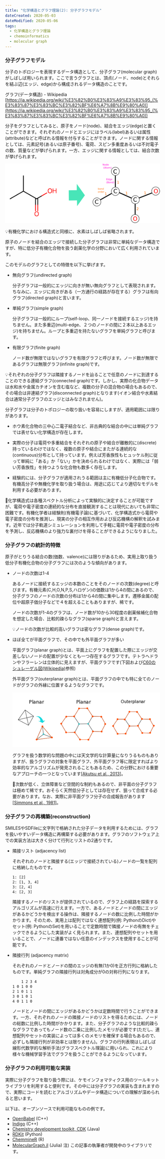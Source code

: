```yaml
---
title: "化学構造とグラフ理論(2): 分子グラフモデル"
dateCreated: 2020-05-03
dateModified: 2020-05-06
tags:
  - 化学構造とグラフ理論
  - chemoinformatics
  - molecular graph
---
```


### 分子グラフモデル

分子のトポロジーを表現するデータ構造として、分子グラフ(molecular graph)がしばしば用いられます。ここで言うグラフとは、頂点(ノード、node)とそれらを結ぶ辺(エッジ、edge)から構成されるデータ構造のことです。

グラフ(データ構造) - Wikipedia  
[https://ja.wikipedia.org/wiki/%E3%82%B0%E3%83%A9%E3%83%95_(%E3%83%87%E3%83%BC%E3%82%BF%E6%A7%8B%E9%80%A0)](https://ja.wikipedia.org/wiki/%E3%82%B0%E3%83%A9%E3%83%95_(%E3%83%87%E3%83%BC%E3%82%BF%E6%A7%8B%E9%80%A0))

分子をグラフとしてみると、原子をノード(node)、結合をエッジ(edge)と置くことができます。それぞれのノードとエッジにはラベル(label)あるいは属性(attribute)などと呼ばれる情報を付与することができます。ノードに関する情報としては、元素記号(あるいは原子番号)、電荷、スピン多重度あるいは不対電子の数、質量などが挙げられます。一方、エッジに関する情報としては、結合次数が挙げられます。

![Molecular graph](../assets/molecular-graph/molgraph.png)

💡<span class="tip">有機化学における構造式と同様に、水素はしばしば省略されます。</span>

原子のノードを結合のエッジで接続した分子グラフは非常に単純なデータ構造ですが、特に低分子有機化合物を扱う創薬化学の分野において広く利用されています。

このモデルのグラフとしての特徴を以下に挙げます。

- 無向グラフ(undirected graph)

  分子グラフは一般的にエッジに向きが無い無向グラフとして表現されます。ちなみに、エッジに向きがある（一方通行の経路が存在する）グラフは有向グラフ(directed graph)と言います。

- 単純グラフ(simple graph)

  分子グラフは一般的にループ(self-loop、同一ノードを接続するエッジ)を持ちません。また多重辺(multi-edge、２つのノードの間に２本以上あるエッジ)を持ちません。ループと多重辺を持たないグラフを単純グラフと呼びます。

- 有限グラフ(finite graph)

  ノード数が無限ではないグラフを有限グラフと呼びます。ノード数が無限であるグラフは無限グラフ(infinite graph)です。

💡<span class="tip">それぞれの分子グラフは隣接するノードを辿ることで任意のノードに到達することのできる連結グラフ(connected graph)です。しかし、実際の化合物データは水和水や金属カチオンを含む塩など、複数の分子の混合物の場合もあるので、その場合は非連結グラフ(disconnected graph)となります(イオン結合や水素結合は通常分子グラフのエッジとはみなされません)。</span>

分子グラフは分子のトポロジーの取り扱いを容易にしますが、適用範囲には限りがあります。

- ホウ素化合物の三中心二電子結合など、非古典的な結合の中には単純グラフでは表せない化学構造が存在します。

- 実際の分子は電荷や多重結合をそれぞれの原子や結合が離散的に(discrete)持っているわけではなく、複数の原子や結合にまたがる連続的な(continuous)分布として持っています。例えば芳香族性もヒュッケル則に従って単純に「ある」か「ない」かを決められるわけではなく、実際には「弱い芳香族性」を持つような化合物も数多く存在します。

- 経験的には、分子グラフが適用されうる範囲は主に有機低分子化合物です。有機高分子や無機化学を取り扱う場合は、用途に応じてより適切なモデルを利用する必要があります。

📗<span class="note">化学構造式は各種スペクトル分析によって実験的に決定することが可能ですが、電荷や電子密度の連続的な分布を直接観測することは現代においても非常に困難です。有機化学者は経験則(有機電子論)に基づいて、化学構造式から電荷や電子密度の分布を推測し、現実の分子の相互作用および反応機構の解釈を試みます。近年では分子軌道シミュレーションを利用して手軽に電荷や電子密度の分布を予測し、反応機構のより強力な裏付けを得ることができるようになりました。</span>


### 分子グラフの統計的特徴

原子がとりうる結合の数(価数、valence)には限りがあるため、実用上取り扱う低分子有機化合物の分子グラフには次のような傾向があります。

- ノードの次数は1-4

  あるノードに接続するエッジの本数のことをそのノードの次数(degree)と呼びます。有機元素(C,H,O,N,P,S,ハロゲン)の価数は1から4の間にあるので、分子グラフのノードの次数の分布は1から4の間に集中します。遷移金属の配位や超原子価分子などで４を超えることもありますが、稀です。
  
  ノードの次数が1-4のグラフは、ノード数が10から30程度の創薬候補化合物を想定した場合、比較的疎らなグラフ(sparse graph)と言えます。

  💡<span class="tip">ノードの次数が比較的高いグラフは密なグラフ(dense graph)です。</span>

- ほぼ全てが平面グラフで、その中でも外平面グラフが多い

  平面グラフ(planar graph)とは、平面上にグラフを配置した際にエッジが交差しないノードの配置が少なくとも一つ存在するグラフです。テトラへドランやフラーレンは立体的に見えますが、平面グラフです(下図および[C60のシュレーゲル図(Wikipedia)](https://en.wikipedia.org/wiki/Fullerene#/media/File:Graph_of_60-fullerene_w-nodes.svg)参照)

  外平面グラフ(outerplanar graph)とは、平面グラフの中でも特に全てのノードがグラフの外縁に位置するようなグラフです。

  ![planar graph](../assets/molecular-graph/planar.png)

  グラフを扱う数学的な問題の中には天文学的な計算量になりうるものもありますが、扱うグラフの対象を平面グラフ、外平面グラフ等に限定すればより効率的なアルゴリズムが発見されることもあるため、この分野における重要なアプローチの一つとなっています[[Akutsu et al., 2013]](http://dx.doi.org/10.5936/csbj.201302004)。

  📗<span class="note">次数が低く、立体障害など空間的な制約もあるので、非平面の分子グラフは極めて稀です。おそらく天然低分子としては存在せず、狙って合成する必要があります。なお、実際に非平面グラフ分子の合成報告があります[[Simmons et al., 1981]](https://doi.org/10.1016/0040-4039(81)80077-9)。</span>


### 分子グラフの再構築(reconstruction)

SMILESやSDFileに文字列で格納された分子データを利用するためには、グラフを扱いやすいデータ構造に再構築する必要があります。グラフのソフトウェア上での実装方法は大きく分けて行列とリストの2通りです。

- 隣接リスト (adjacency list)

  それぞれのノードと隣接する(エッジで接続されている)ノードの一覧を配列に格納したものです。

  ```
  1: [2]
  2: [1, 3, 4]
  3: [2, 4]
  4: [2, 3]
  ```

  隣接するノードのリストが提供されているので、グラフ上の経路を探索するアルゴリズムが高速に行えます。一方で、あるノードとノードの間にエッジがあるかどうかを検出する操作は、隣接するノードの数に比例した時間がかかります。そのため、実用上は配列ではなく連想配列(例: PythonのDict)やセット(例: PythonのSet)を用いることで定数時間で隣接ノードの有無をチェックできるようにした実装がよく見られます。また、連想配列やセットを用いることで、ノードに連番ではない任意のインデックスを使用することが可能です。

- 隣接行列 (adjacency matrix)

  それぞれのノードとノードの間のエッジの有無(1か0)を正方行列に格納したものです。単純グラフの隣接行列は対角成分が0の対称行列になります。

  ```
      1 2 3 4
  1 0 1 0 0
  2 1 0 1 1
  3 0 1 0 1
  4 0 1 1 0
  ```

  ノードとノードの間にエッジがあるかどうかは定数時間で行うことができます。一方、それぞれのノードの隣接ノードのリストを得るためには、ノードの総数に比例した時間がかかります。また、分子グラフのような比較的疎らなグラフであってもノード数の二乗に比例したメモリが必要です(ただし、連想配列やセットの実装によっては多くのメモリを確保する場合もあるので、必ずしも隣接行列が非効率とは限りません)。グラフの行列表現はしばしば線形代数学的な解析手法(グラフスペクトル理論)に用いられ、これにより様々な機械学習手法でグラフを扱うことができるようになっています。


### 分子グラフの利用可能な実装

実際に分子グラフを取り扱う際には、ケモインフォマティクス用のツールキットライブラリを利用すると便利です。その中には分子グラフの実装も含まれますので、実際にコードを読むとアルゴリズムやデータ構造についての理解が深められると思います。

以下は、オープンソースで利用可能なものの例です。

- [OpenBabel](http://openbabel.org/wiki/Main_Page) (C++)
- [Indigo](https://lifescience.opensource.epam.com/indigo/) (C++)
- [Chemistry development toolkit, CDK](https://cdk.github.io/) (Java)
- [RDKit](https://rdkit.org) (Python)
- [ChemmineR](https://bioconductor.org/packages/release/bioc/html/ChemmineR.html) (R)
- [MolecularGraph.jl](https://github.com/mojaie/MolecularGraph.jl) (Julia)<span class="tip"> 注) この記事の執筆者が開発中のライブラリです。</span>
